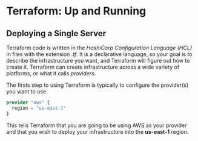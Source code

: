 # Terraform: Up and Running

## Deploying a Single Server

Terraform code is written in the *HashiCorp Configuration Language (HCL)* in files with the extension *.tf*.
It is a declarative language, so your goal is to describe the infrastructure you want, and Terraform will figure out how to create it.
Terraform can create infrastructure across a wide variety of platforms, or what it calls *providers*.

The firsts step to using Terraform is typically to configure the provider(s) you want to use.
```terraform
provider "aws" {
  region = "us-east-1"
}
```
This tells Terraform that you are going to be using AWS as your provider and that you wish to deploy your infrastructure into the **us-east-1** region.

